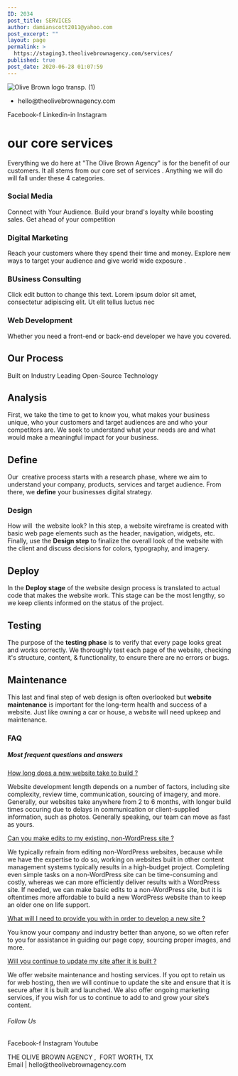 ```yaml
---
ID: 2034
post_title: SERVICES
author: damianscott2011@yahoo.com
post_excerpt: ""
layout: page
permalink: >
  https://staging3.theolivebrownagency.com/services/
published: true
post_date: 2020-06-28 01:07:59
---
```

<img src="https://staging3.theolivebrownagency.com/wp-content/uploads/elementor/thumbs/Olive-Brown-logo-transp.-1-ottokdfmoop22y75zr3t1o5b0fmuthwwrs1c4hx4p8.png" title="Olive Brown logo transp. (1)" alt="Olive Brown logo transp. (1)" />											
					<ul>
							<li>
										hello@theolivebrownagency.com
									</li>
						</ul>
					<a target="_blank" rel="noopener noreferrer">
						Facebook-f
											</a>
					<a target="_blank" rel="noopener noreferrer">
						Linkedin-in
											</a>
					<a target="_blank" rel="noopener noreferrer">
						Instagram
											</a>
			<h1>our core services</h1>		
		<p>Everything we do here at "The Olive Brown Agency" is for the benefit of our customers. It all stems from our core set of services . Anything we will do will fall under these 4 categories.</p>		
				<h3>
					Social Media
				</h3>
								<p>Connect with Your Audience. Build your brand's loyalty while boosting sales. 
Get ahead of your competition</p>
				<h3>
					Digital Marketing 
				</h3>
								<p>Reach your customers where they spend their time and money. Explore new ways to target your audience and give world wide exposure .</p>
				<h3>
					BUsiness Consulting
				</h3>
								<p>Click edit button to change this text. Lorem ipsum dolor sit amet, consectetur adipiscing elit. Ut elit tellus luctus nec </p>
				<h3>
					Web Development
				</h3>
								<p>Whether you need a front-end or  back-end developer we have you covered. </p>
			<h2>Our Process</h2>		
		<p>Built on Industry Leading Open-Source Technology</p>		
			<h2>Analysis</h2>		
		<p>First, we take the time to get to know you, what makes your business unique, who your customers and target audiences are and who your competitors are. We seek to understand what your needs are and what would make a meaningful impact for your business.</p>		
			<h2>Define</h2>		
		<p>Our  creative process starts with a research phase, where we aim to understand your company, products, services and target audience. From there, we <strong>define</strong> your businesses digital strategy.</p>		
			<h3>Design</h3>		
		<p>How will  the website look? In this step, a website wireframe is created with basic web page elements such as the header, navigation, widgets, etc. Finally, use the <strong>Design step</strong> to finalize the overall look of the website with the client and discuss decisions for colors, typography, and imagery. </p>		
			<h2>Deploy</h2>		
		<p>In the <strong>Deploy stage</strong> of the website design process is translated to actual code that makes the website work. This stage can be the most lengthy, so we keep clients informed on the status of the project.</p>		
			<h2>Testing</h2>		
		<p>The purpose of the <b>testing phase</b> is to verify that every page looks great and works correctly. We thoroughly test each page of the website, checking it's structure, content, &amp; functionality, to ensure there are no errors or bugs.</p>		
			<h2>Maintenance</h2>		
		<p>This last and final step of web design is often overlooked but <strong>website maintenance</strong> is important for the long-term health and success of a website. Just like owning a car or house, a website will need upkeep and maintenance.</p>		
			<h3>FAQ</h3>		
			<h5>Most frequent questions and answers</h5>		
												<a href="">How long does a new website take to build ?</a>
					<p>Website development length depends on a number of factors, including site complexity, review time, communication, sourcing of imagery, and more. Generally, our websites take anywhere from 2 to 6 months, with longer build times occuring due to delays in communication or client-supplied information, such as photos. Generally speaking, our team can move as fast as yours.</p>
												<a href="">Can you make edits to my existing, non-WordPress site ?</a>
					<p>We typically refrain from editing non-WordPress websites, because while we have the expertise to do so, working on websites built in other content management systems typically results in a high-budget project. Completing even simple tasks on a non-WordPress site can be time-consuming and costly, whereas we can more efficiently deliver results with a WordPress site. If needed, we can make basic edits to a non-WordPress site, but it is oftentimes more affordable to build a new WordPress website than to keep an older one on life support.</p>
												<a href="">What will I need to provide you with in order to develop a new site  ?</a>
					<p>You know your company and industry better than anyone, so we often refer to you for assistance in guiding our page copy, sourcing proper images, and more.</p>
												<a href="">Will you continue to update my site after it is built ?</a>
					<p>We offer website maintenance and hosting services. If you opt to retain us for web hosting, then we will continue to update the site and ensure that it is secure after it is built and launched. We also offer ongoing marketing services, if you wish for us to continue to add to and grow your site’s content.</p>
			<h6>Follow Us</h6>		
					<a target="_blank" rel="noopener noreferrer">
						Facebook-f
											</a>
					<a target="_blank" rel="noopener noreferrer">
						Instagram
											</a>
					<a target="_blank" rel="noopener noreferrer">
						Youtube
											</a>
		<p>THE OLIVE BROWN AGENCY ,  FORT WORTH, TX<br />Email | hello@theolivebrownagency.com</p>